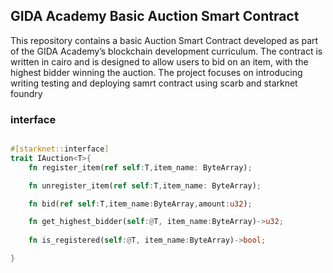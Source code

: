 ## GIDA Academy Basic Auction Smart Contract

This repository contains a basic Auction Smart Contract developed as part of the GIDA Academy’s blockchain development curriculum. The contract is written in cairo and is designed to allow users to bid on an item, with the highest bidder winning the auction. The project focuses on introducing writing testing and deploying samrt contract using scarb and starknet foundry

### interface
```rust

#[starknet::interface]
trait IAuction<T>{
    fn register_item(ref self:T,item_name: ByteArray);

    fn unregister_item(ref self:T,item_name: ByteArray);

    fn bid(ref self:T,item_name:ByteArray,amount:u32);

    fn get_highest_bidder(self:@T, item_name:ByteArray)->u32;
    
    fn is_registered(self:@T, item_name:ByteArray)->bool;

}
```
